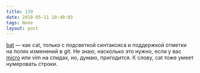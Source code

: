 ```yaml
---
title: 139
date: 2018-05-11 10:40:03
tags: None
layout: post
---
```


[bat](https://github.com/sharkdp/bat) — как cat, только с подсветкой синтаксиса и поддержкой отметки на полях изменений в git. Не знаю, насколько это нужно, если у вас [micro](https://t.me/itgram_channel/67) или vim на спидах, но, думаю, пригодится. К слову, cat тоже умеет нумеровать строки.
